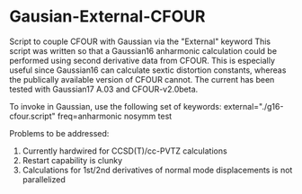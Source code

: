 # Gausian-External-CFOUR
Script to couple CFOUR with Gaussian via the "External" keyword
This script was written so that a Gaussian16 anharmonic calculation could be performed using
second derivative data from CFOUR. This is especially useful since Gaussian16 can calculate
sextic distortion constants, whereas the publically available version of CFOUR cannot. The current
has been tested with Gaussian17 A.03 and CFOUR-v2.0beta.

To invoke in Gaussian, use the following set of keywords: 
external="./g16-cfour.script" freq=anharmonic nosymm test

Problems to be addressed:
1) Currently hardwired for CCSD(T)/cc-PVTZ calculations
2) Restart capability is clunky
3) Calculations for 1st/2nd derivatives of normal mode displacements is not parallelized
